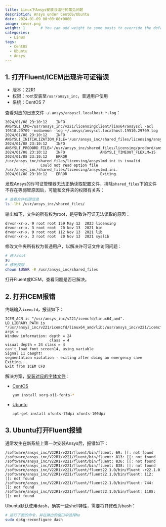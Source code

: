 ```yaml
---
title: Linux下Ansys安装与运行的常见问题
description: Ansys under CentOS/Ubuntu
date: 2024-01-09 00:00:00+0000
image: cover.png
weight: 1       # You can add weight to some posts to override the default sorting (date descending)
categories:
  - Linux
tags:
  - CentOS
  - Ubuntu
  - Ansys
---
```


## 1. 打开Fluent/ICEM出现许可证错误

- 版本：22R1
- 权限：root安装至`/usr/ansys_inc`，普通用户使用
- 系统：CentOS 7

查看对应的日志文件 `~/.ansys/ansyscl.localhost.*.log`：
```log
2024/01/08 23:10:12    INFO                ANSYSLI_CMD=/usr/ansys_inc/v221/licensingclient/linx64/ansyscl -acl 19510.29709 -nodaemon -log ~/.ansys/ansyscl.localhost.19510.29709.log
2024/01/08 23:10:12    INFO                ANSYSLI_INITIALIZATION_FILE='/usr/ansys_inc/shared_files/licensing/ansyslmd.ini'
2024/01/08 23:10:12    INFO                ANSYSLI_PRODORD_FILE='/usr/ansys_inc/shared_files/licensing/prodord/ansysli.prodord.xml'
2024/01/08 23:10:12    INFO                ANSYSLI_TIMEOUT_FLEXLM=15
2024/01/08 23:10:12    ERROR               /usr/ansys_inc/shared_files/licensing/ansyslmd.ini is invalid.
                Could not read option file /usr/ansys_inc/shared_files/licensing/ansyslmd.ini.
2024/01/08 23:10:12    ERROR               Exiting.
```
发现Ansys的许可证管理器无法正确读取配置文件，排除`shared_files`下的文件不存在等弱智原因后，可能和文件夹的权限有关系： 
```sh
# 查看文件权限信息
ls -lht /usr/ansys_inc/shared_files/
```
输出如下，文件的所有权为root，是导致许可证无法读取的原因：
```
drwxr-xr-x. 9 root root 159 May 12  2023 licensing
drwxr-xr-x. 3 root root  20 Nov 13  2021 bin
drwxr-xr-x. 9 root root 112 Nov 13  2021 lib
drwxr-xr-x. 3 root root  20 Nov 13  2021 syslib
```
修改文件夹所有权为普通用户，以解决许可证文件访问问题：
```sh
# 进入root
su
# 修改权限
chown $USER -R /usr/ansys_inc/shared_files
```
打开Fluent或ICEM，查看问题是否已解决。

## 2. 打开ICEM报错
终端输入`icemcfd`，报错如下：
```log
ICEM_ACN is "/usr/ansys_inc/v221/icemcfd/linux64_amd".
LD_LIBRARY_PATH is "/usr/ansys_inc/v221/icemcfd/linux64_amd/lib:/usr/ansys_inc/v221/icemcfd/linux64_amd/bin:/usr/ansys_inc/v221/icemcfd/linux64_amd/dif/iges:/usr/ansys_inc/v221/icemcfd/linux64_amd/../../Framework/bin/Linux64:/usr/ansys_inc/v221/icemcfd/linux64_amd/../../tp/IntelCompiler/2019.3.199/linx64/lib/intel64:/usr/ansys_inc/v221/icemcfd/linux64_amd/../../tp/qt_fw/5.9.6/Linux64/lib:/usr/ansys_inc/v221/icemcfd/linux64_amd/../../tp/hdf5/1_10_5/linx64/lib".
args = 
Window information: depth = 24
                    class = 4
visual depth = 24 class = 4
can't load font screen14, using variable
Signal 11 caught!
segmentation violation - exiting after doing an emergency save
Exiting...
Exit from ICEM CFD
```

解决方案，[安装对应的字体文件]()：
- [CentOS](https://thelinuxcluster.com/2020/09/30/fixing-cant-load-screen14-issues-for-ansys-2020-r1/)
  ```sh
  yum install xorg-x11-fonts-*
  ```
- [Ubuntu](https://www.cfd-online.com/Forums/ansys-meshing/89147-error-when-starting-icem-cfd-ubuntu.html)
  ```sh
  apt-get install xfonts-75dpi xfonts-100dpi
  ```

## 3. Ubuntu打开Fluent报错
通常发生在新系统上第一次安装Ansys后，报错如下：
```log
/software/ansys_inc/V22R1/v221/fluent/bin/fluent: 69: [[: not found
/software/ansys_inc/V22R1/v221/fluent/bin/fluent: 813: [[: not found
/software/ansys_inc/V22R1/v221/fluent/bin/fluent: 836: [[: not found
/software/ansys_inc/V22R1/v221/fluent/bin/fluent: 838: [[: not found
/software/ansys_inc/V22R1/v221/fluent/fluent22.1.0/bin/fluent -r22.1.0
/software/ansys_inc/V22R1/v221/fluent/fluent22.1.0/bin/fluent: 112: [[: not found
/software/ansys_inc/V22R1/v221/fluent/fluent22.1.0/bin/fluent: 744: [[: not found
/software/ansys_inc/V22R1/v221/fluent/fluent22.1.0/bin/fluent: 1108: [[: not found
```
Ubuntu默认使用dash，确实一些shell特性，需要将其修改为bash：
```sh
# 运行下面的命令，并在弹出的窗口中选择No
sudo dpkg-reconfigure dash
```
